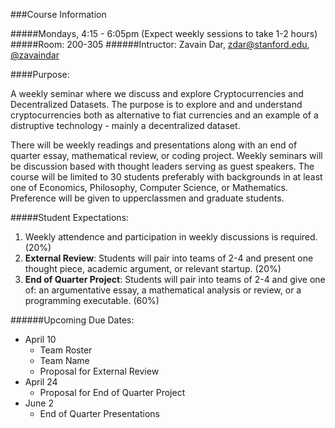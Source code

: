 ###Course Information

#####Mondays, 4:15 - 6:05pm (Expect weekly sessions to take 1-2 hours)
#####Room: 200-305
######Intructor: Zavain Dar, zdar@stanford.edu, [@zavaindar](http://twitter.com/zavaindar)

####Purpose:

A weekly seminar where we discuss and explore Cryptocurrencies and Decentralized Datasets. The purpose is to explore and and understand cryptocurrencies both as alternative to fiat currencies and an example of a distruptive technology - mainly a decentralized dataset. 

There will be weekly readings and presentations along with an end of quarter essay, mathematical review, or coding project. Weekly seminars will be discussion based with thought leaders serving as guest speakers. The course will be limited to 30 students preferably with backgrounds in at least one of Economics, Philosophy, Computer Science, or Mathematics. Preference will be given to upperclassmen and graduate students. 

#####Student Expectations:
1.  Weekly attendence and participation in weekly discussions is required. (20%)
2.  **External Review**: Students will pair into teams of 2-4 and present one thought piece, academic argument, or relevant startup. (20%)
3.  **End of Quarter Project**: Students will pair into teams of 2-4 and give one of: an argumentative essay, a mathematical analysis or review, or a programming executable. (60%)

######Upcoming Due Dates:
*  April 10
    *  Team Roster
    *  Team Name
    *  Proposal for External Review
*  April 24
    *  Proposal for End of Quarter Project
*  June 2
    *  End of Quarter Presentations



